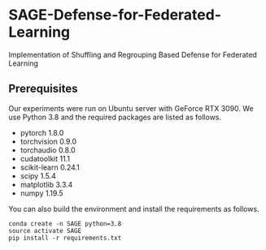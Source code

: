 # SAGE-Defense-for-Federated-Learning

Implementation of Shuffling and Regrouping Based Defense for Federated Learning

## Prerequisites

Our experiments were run on Ubuntu server with GeForce RTX 3090. We use Python 3.8 and the required packages are listed as follows.

- pytorch 1.8.0
- torchvision 0.9.0
- torchaudio 0.8.0
- cudatoolkit 11.1
- scikit-learn 0.24.1
- scipy 1.5.4
- matplotlib 3.3.4
- numpy 1.19.5

You can also build the environment and install the requirements as follows.

```
conda create -n SAGE python=3.8
source activate SAGE
pip install -r requirements.txt 
```
